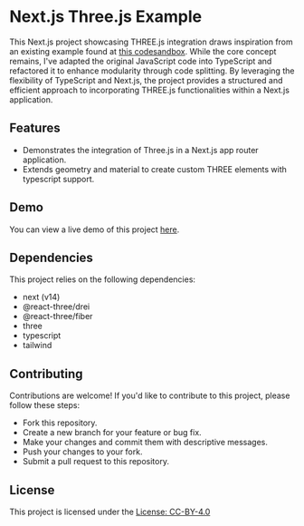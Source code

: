 # Next.js Three.js Example

This Next.js project showcasing THREE.js integration draws inspiration from an existing example found at [this codesandbox](https://codesandbox.io/p/sandbox/cards-with-border-radius-9s2wd9?file=%2Fsrc%2Findex.js%3A10%2C1-10%2C65).
While the core concept remains, I've adapted the original JavaScript code into TypeScript and refactored it to enhance modularity through code splitting. By leveraging the flexibility of TypeScript and Next.js, the project provides a structured and efficient approach to incorporating THREE.js functionalities within a Next.js application.

## Features

- Demonstrates the integration of Three.js in a Next.js app router application.
- Extends geometry and material to create custom THREE elements with typescript support.

## Demo

You can view a live demo of this project [here](https://pmnd-rs-threejs-nextjs-typescript.vercel.app/).

## Dependencies

This project relies on the following dependencies:

- next (v14)
- @react-three/drei
- @react-three/fiber
- three
- typescript
- tailwind

## Contributing

Contributions are welcome! If you'd like to contribute to this project, please follow these steps:

- Fork this repository.
- Create a new branch for your feature or bug fix.
- Make your changes and commit them with descriptive messages.
- Push your changes to your fork.
- Submit a pull request to this repository.

## License

This project is licensed under the [License: CC-BY-4.0](http://creativecommons.org/licenses/by/4.0/)
